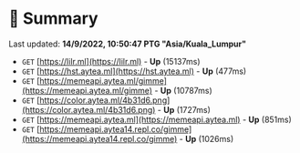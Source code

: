 # 📖 Summary
Last updated: **14/9/2022, 10:50:47 PTG "Asia/Kuala_Lumpur"**

- `GET` [https://lilr.ml](https://lilr.ml) - **Up** (15137ms)
- `GET` [https://hst.aytea.ml](https://hst.aytea.ml) - **Up** (477ms)
- `GET` [https://memeapi.aytea.ml/gimme](https://memeapi.aytea.ml/gimme) - **Up** (10787ms)
- `GET` [https://color.aytea.ml/4b31d6.png](https://color.aytea.ml/4b31d6.png) - **Up** (1727ms)
- `GET` [https://memeapi.aytea.ml](https://memeapi.aytea.ml) - **Up** (851ms)
- `GET` [https://memeapi.aytea14.repl.co/gimme](https://memeapi.aytea14.repl.co/gimme) - **Up** (1026ms)
